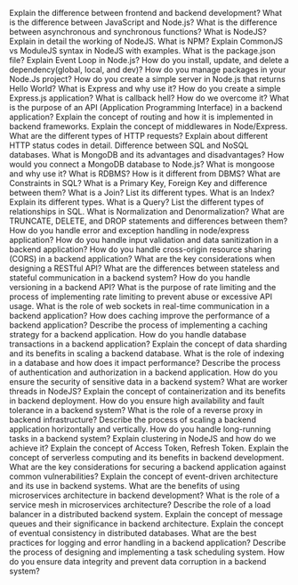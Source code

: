 Explain the difference between frontend and backend development?
What is the difference between JavaScript and Node.js?
What is the difference between asynchronous and synchronous functions?
What is NodeJS? Explain in detail the working of NodeJS.
What is NPM?
Explain CommonJS vs ModuleJS syntax in NodeJS with examples.
What is the package.json file?
Explain Event Loop in Node.js?
How do you install, update, and delete a dependency(global, local, and dev)?
How do you manage packages in your Node.Js project?
How do you create a simple server in Node.js that returns Hello World?
What is Express and why use it?
How do you create a simple Express.js application?
What is callback hell? How do we overcome it?
What is the purpose of an API (Application Programming Interface) in a backend application?
Explain the concept of routing and how it is implemented in backend frameworks.
Explain the concept of middlewares in Node/Express.
What are the different types of HTTP requests?
Explain about different HTTP status codes in detail.
Difference between SQL and NoSQL databases.
What is MongoDB and its advantages and disadvantages?
How would you connect a MongoDB database to Node.js?
What is mongoose and why use it?
What is RDBMS? How is it different from DBMS?
What are Constraints in SQL?
What is a Primary Key, Foreign Key and difference between them?
What is a Join? List its different types.
What is an Index? Explain its different types.
What is a Query?
List the different types of relationships in SQL.
What is Normalization and Denormalization?
What are TRUNCATE, DELETE, and DROP statements and differences between them?
How do you handle error and exception handling in node/express application?
How do you handle input validation and data sanitization in a backend application?
How do you handle cross-origin resource sharing (CORS) in a backend application?
What are the key considerations when designing a RESTful API?
What are the differences between stateless and stateful communication in a backend system?
How do you handle versioning in a backend API?
What is the purpose of rate limiting and the process of implementing rate limiting to prevent abuse or excessive API usage.
What is the role of web sockets in real-time communication in a backend application?
How does caching improve the performance of a backend application?
Describe the process of implementing a caching strategy for a backend application.
How do you handle database transactions in a backend application?
Explain the concept of data sharding and its benefits in scaling a backend database.
What is the role of indexing in a database and how does it impact performance?
Describe the process of authentication and authorization in a backend application.
How do you ensure the security of sensitive data in a backend system?
What are worker threads in NodeJS?
Explain the concept of containerization and its benefits in backend deployment.
How do you ensure high availability and fault tolerance in a backend system?
What is the role of a reverse proxy in backend infrastructure?
Describe the process of scaling a backend application horizontally and vertically.
How do you handle long-running tasks in a backend system?
Explain clustering in NodeJS and how do we achieve it?
Explain the concept of Access Token, Refresh Token.
Explain the concept of serverless computing and its benefits in backend development.
What are the key considerations for securing a backend application against common vulnerabilities?
Explain the concept of event-driven architecture and its use in backend systems.
What are the benefits of using microservices architecture in backend development?
What is the role of a service mesh in microservices architecture?
Describe the role of a load balancer in a distributed backend system.
Explain the concept of message queues and their significance in backend architecture.
Explain the concept of eventual consistency in distributed databases.
What are the best practices for logging and error handling in a backend application?
Describe the process of designing and implementing a task scheduling system.
How do you ensure data integrity and prevent data corruption in a backend system?
